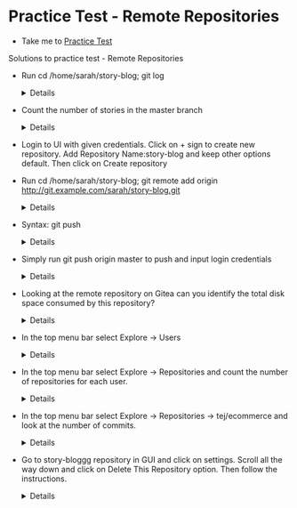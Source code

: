  # Practice Test - Remote Repositories
   - Take me to [Practice Test](https://kodekloud.com/topic/lab-remote-repositories/)
   
 Solutions to practice test - Remote Repositories
 - Run cd /home/sarah/story-blog; git log
   
   <details>
   
   ```
   $ cd /home/sarah/story-blog
   $ git log --oneline
   ```
   
   </details>
   
 - Count the number of stories in the master branch
   
   <details>
 
   ```
   $ ls
   ```
   
   </details>
   
 -  Login to UI with given credentials. Click on + sign to create new repository. Add Repository Name:story-blog and keep other options default. Then click on Create repository
 
 - Run cd /home/sarah/story-blog; git remote add origin http://git.example.com/sarah/story-blog.git
   
   <details>
 
   ```
   $ cd /home/sarah/story-blog
   $ git remote add origin http://git.example.com/sarah/story-blog.git
   $ git remote -v
   ```
   
   </details>
   
 - Syntax: git push <remote repo alias> <remote branch>
   
   <details>
   
   ```
   $ git push origin master
   ```
   
   </details>
   
 - Simply run git push origin master to push and input login credentials

   <details>
 
   ```
   $ git push origin master
   ```
   
   </details>
   
 - Looking at the remote repository on Gitea can you identify the total disk space consumed by this repository?
   
   <details>
 
   ```
   20KiB
   ```
   
   </details>
   
 - In the top menu bar select Explore -> Users
   
   <details>
 
   ```
   From GUI --> Explore --> Users ( Count the users)
   ```
   
   </details>
   
 - In the top menu bar select Explore -> Repositories and count the number of repositories for each user.
 
   <details>
 
   ```
   From GUI --> Explore --> Repositories
   ```
   
   </details>
 
 - In the top menu bar select Explore -> Repositories -> tej/ecommerce and look at the number of commits.

   <details>
 
   ```
   From GUI --> Explore --> Repositories --> tej/ecommerce
   ```
   
   </details>

- Go to story-bloggg repository in GUI and click on settings. Scroll all the way down and click on Delete This Repository option. Then follow the instructions.

  <details>
 
  ```
  From GUI --> Repositories --> sarah/story-bloggg --> "Delete this repository"
  ```
   
  </details>
  

